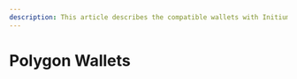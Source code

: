 ```yaml
---
description: This article describes the compatible wallets with Initium Polygon version.
---
```


# Polygon Wallets

